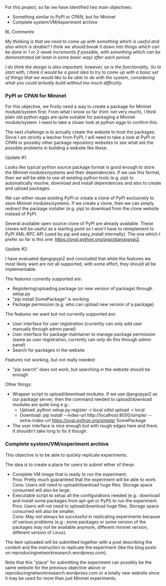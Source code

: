 For this project, so far we have identified two main objectives:
- Something similar to PyPI or CPAN, but for Mininet
- Complete system/VM/experiment archive

BL Comments:

<i>My thinking is that we need to come up with something which is useful and also which is doable!!
I think we should break it down into things which can be done in 1 or 2-week increments if possible,
with something which can be demonstrated (at least in some basic way) after each period.</i>

<i>I do think the design is also important, however, as is the functionality. So to start with, I think it
would be a good idea to try to come up with a basic set of things that we would like to be able to
do with the system, considering what you could actually build without too much difficulty.</i>


### PyPI or CPAN for Mininet
For this objective, we firstly need a way to create a package for Mininet module/system first.
From what I know so far (hint: not very much), I think plain old python eggs are quite suitable for packaging a Mininet module/system. I need to take a closer look at python eggs to confirm this.

The next challenge is to actually create the website to host the packages.
Since I am strictly a leecher from PyPI, I will need to take a look at PyPI or CPAN or possibly other package repository websites to see what are the possible problems in building a website like these.


Update #1:

Looks like typical python source package format is good enough to store the Mininet modules/systems and their dependencies. If we use this format, then we will be able to use all existing python tools (e.g. pip) to automatically resolve, download and install dependencies and also to create and upload packages.  

We can either reuse existing PyPI or create a clone of PyPI exclusively to store Mininet modules/systems. If we create a clone, then we can simply redirect the package installer (e.g. pip) to download from the clone website instead of PyPI.  

Several available open source clone of PyPI are already available. These clones will be useful as a starting point so I won't have to reimplement to PyPI XML-RPC API (used by pip and easy_install internally). The one which I prefer so far is this one: https://pypi.python.org/pypi/djangopypi2. 

Update #2:

I have evaluated djangopypi2 and concluded that while the features we most likely want are not all supported, with some effort, they should all be implementable.

The features currently supported are:
- Registering/uploading package (or new version of package) through setup.py
- "pip install SomePackage" is working
- Package permission (e.g. who can upload new version of a package)

The features we want but not currently supported are:
- User interface for user registration (currently can only add user manually through admin panel)
- User interface for package maintainer to manage package permission (same as user registration, currently can only do this through admin panel)
- Search for packages in the website

Features not working, but not really needed:
- "pip search" does not work, but searching in the website should be enough

Other things:
- Wrapper script to upload/download modules. If we use djangopypi2 as our package server, then the command needed to upload/download modules are quite long e.g.:
    - Upload: python setup.py register -r local sdist upload -r local
    - Download: pip install --index-url http://localhost:8000/simple/ --extra-index-url https://pypi.python.org/simple/ SomePackage
- The user interface is nice enough but with rough edges here and there. It shouldn't take long to fix it though.

### Complete system/VM/experiment archive
This objective is to be able to quickly replicate experiments.

The idea is to create a place for users to submit either of these:
- Complete VM image that is ready to run the experiment.  
  Pros: Pretty much guaranteed that the experiment will be able to work.  
  Cons: Users will need to upload/download huge files. Storage space consumed will also be large.
- Executable script to setup all the configurations needed (e.g.: download and install some packages from apt-get or PyPI) to run the experiment.  
  Pros: Users will not need to upload/download huge files. Storage space consumed will also be smaller.  
  Cons: May not always be successful in replicating experiments because of various problems (e.g.: some packages or some version of the packages may not be available anymore, different mininet version, different version of Linux).

The item uploaded will be submitted together with a post describing the content and the instruction to replicate the experiment (like the blog posts on reproducingnetworkresearch.wordpress.com).

Note that this "place" for submitting the experiment can possibly be the same website for the previous objective above or reproducingnetworkresearch.wordpress.com or a totally new website since it may be used for more than just Mininet experiments.